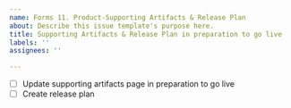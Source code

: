 ```yaml
---
name: Forms 11. Product-Supporting Artifacts & Release Plan
about: Describe this issue template's purpose here.
title: Supporting Artifacts & Release Plan in preparation to go live
labels: ''
assignees: ''

---
```


-[ ] Update supporting artifacts page in preparation to go live
-[ ] Create release plan
